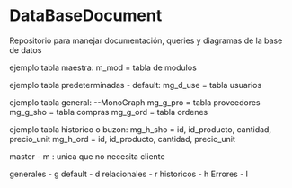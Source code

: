 # DataBaseDocument
Repositorio para manejar documentación, queries y diagramas de la base de datos

ejemplo tabla maestra:
m_mod = tabla de modulos

ejemplo tabla predeterminadas - default:
mg_d_use = tabla usuarios

ejemplo tabla general: --MonoGraph
mg_g_pro = tabla proveedores
mg_g_sho = tabla compras
mg_g_ord = tabla ordenes

ejemplo tabla historico o buzon:
mg_h_sho = id, id_producto, cantidad, precio_unit
mg_h_ord = id, id_producto, cantidad, precio_unit

master - m : unica que no necesita cliente

generales - g
default - d
relacionales - r
historicos - h
Errores - l
